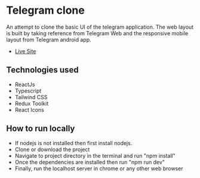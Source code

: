 # Telegram clone

An attempt to clone the basic UI of the telegram application. The web layout is built by taking reference from Telegram Web and the responsive mobile layout from Telegram android app.

- [Live Site](https://my-telegram-replica.vercel.app)

## Technologies used

- ReactJs
- Typescript
- Tailwind CSS
- Redux Toolkit
- React Icons

## How to run locally

- If nodejs is not installed then first install nodejs.
- Clone or download the project
- Navigate to project directory in the terminal and run "npm install"
- Once the dependencies are installed then run "npm run dev"
- Finally, run the localhost server in chrome or any other web browser
